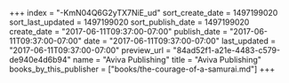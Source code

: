 +++
index = "-KmN04Q6G2yTX7NiE_ud"
sort_create_date = 1497199020
sort_last_updated = 1497199020
sort_publish_date = 1497199020
create_date = "2017-06-11T09:37:00-07:00"
publish_date = "2017-06-11T09:37:00-07:00"
date = "2017-06-11T09:37:00-07:00"
last_updated = "2017-06-11T09:37:00-07:00"
preview_url = "84ad52f1-a21e-4483-c579-de940e4d6b94"
name = "Aviva Publishing"
title = "Aviva Publishing"
books_by_this_publisher = ["books/the-courage-of-a-samurai.md"]
+++
